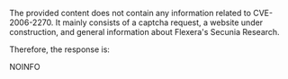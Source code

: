 The provided content does not contain any information related to CVE-2006-2270. It mainly consists of a captcha request, a website under construction, and general information about Flexera's Secunia Research.

Therefore, the response is:

NOINFO